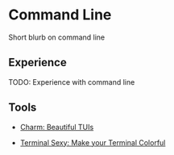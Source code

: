 # Command Line

Short blurb on command line

## Experience

TODO: Experience with command line

## Tools

- [Charm: Beautiful TUIs](https://charm.sh/)

- [Terminal Sexy: Make your Terminal Colorful](https://terminal.sexy/)